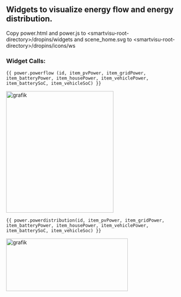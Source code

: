 ## Widgets to visualize energy flow and energy distribution.
Copy power.html and power.js to &lt;smartvisu-root-directory&gt;/dropins/widgets and scene_home.svg to &lt;smartvisu-root-directory&gt;/dropins/icons/ws

### Widget Calls:
`{{ power.powerflow (id, item_pvPower, item_gridPower, item_batteryPower, item_housePower, item_vehiclePower, item_batterySoC, item_vehicleSoC) }}`

<img width="291" height="330" alt="grafik" src="https://github.com/user-attachments/assets/cc8eef1b-72b6-4607-a7eb-f42913f72019" />

`{{ power.powerdistribution(id, item_pvPower, item_gridPower, item_batteryPower, item_housePower, item_vehiclePower, item_batterySoC, item_vehicleSoc) }}`

<img width="330" height="143" alt="grafik" src="https://github.com/user-attachments/assets/0b85e7fa-2857-4cad-8dd4-332373f5c0b7" />

